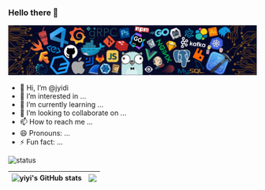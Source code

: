 ### Hello there 👋 

![](icons/header_.png)

- 👋 Hi, I’m @jyidi
- 👀 I’m interested in ...
- 🌱 I’m currently learning ...
- 💞️ I’m looking to collaborate on ...
- 📫 How to reach me ...
- 😄 Pronouns: ...
- ⚡ Fun fact: ...



 ![status](https://github-readme-stats.vercel.app/api/wakatime?username=waka_8073a7e4-8ac3-480b-88a9-6f57b8e6ef0e=compact)


|![yiyi's GitHub stats](https://github-readme-stats.vercel.app/api?username=jyidi&show_icons=true&hide_border=true) | <a href="https://github.com/jyidi"><img align="center" src="https://github-readme-stats.vercel.app/api/top-langs/?username=jyidi&layout=compact&theme=buefy&hide_border=true" /></a>|
| ------------- | ------------- |



